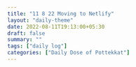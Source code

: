 ```yaml
---
title: "11 8 22 Moving to Netlify"
layout: "daily-theme"
date: 2022-08-11T19:13:00+05:30
draft: false
summary: ""
tags: ["daily log"]
categories: ["Daily Dose of Pottekkat"]
---
```


